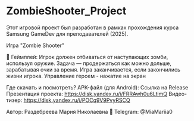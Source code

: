 # ZombieShooter_Project

Этот игровой проект был разработан в рамках прохождения курса Samsung GameDev для преподавателей (2025).

Игра "Zombie Shooter" 

🔫 Геймплей:
Игрок должен отбиваться от наступающих зомби, используя  оружие.
Задача — продержаться как можно дольше, зарабатывая очки за время.
Игра заканчивается, если закончились жизни игрока.
Управление героем - нажатие на экран

Где скачать и посмотреть?
APK-файл (для Android): Ссылка на Release
Презентация проекта: https://disk.yandex.ru/i/FRRAwh0u6LtimQ
Видео-тизер: https://disk.yandex.ru/i/POCq9V9PvyRSCQ


Автор: Раздебреева Мария Николаевна  📱 Telegram: @MiaMariia0
